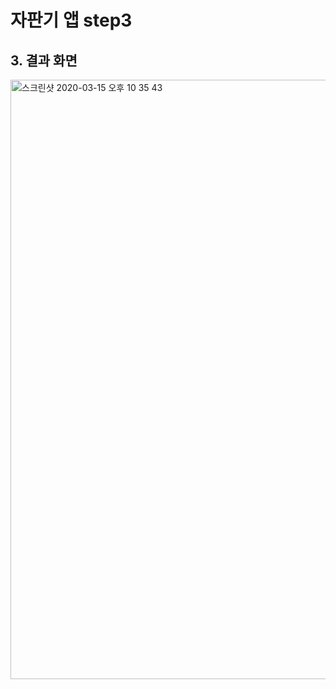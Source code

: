 # 자판기 앱 step3

## 3. 결과 화면

<img width="959" alt="스크린샷 2020-03-15 오후 10 35 43" src="https://user-images.githubusercontent.com/38216027/76702456-6e3dc880-670d-11ea-833e-fe9ae75de243.png">

